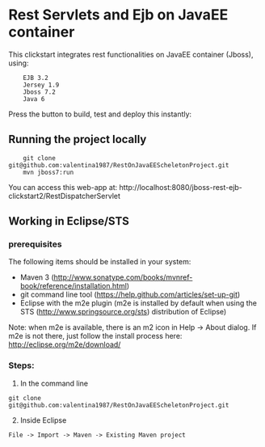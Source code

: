 # Rest Servlets and Ejb on JavaEE container

This clickstart integrates rest functionalities on JavaEE container (Jboss), using:

		EJB 3.2
		Jersey 1.9
		Jboss 7.2
		Java 6

Press the button to build, test and deploy this instantly:



## Running the project locally
```
	git clone git@github.com:valentina1987/RestOnJavaEEScheletonProject.git
	mvn jboss7:run
```

You can access this web-app at: http://localhost:8080/jboss-rest-ejb-clickstart2/RestDispatcherServlet



## Working in Eclipse/STS

### prerequisites
The following items should be installed in your system:
* Maven 3 (http://www.sonatype.com/books/mvnref-book/reference/installation.html)
* git command line tool (https://help.github.com/articles/set-up-git)
* Eclipse with the m2e plugin (m2e is installed by default when using the STS (http://www.springsource.org/sts) distribution of Eclipse)

Note: when m2e is available, there is an m2 icon in Help -> About dialog.
If m2e is not there, just follow the install process here: http://eclipse.org/m2e/download/


### Steps:

1) In the command line
```
git clone git@github.com:valentina1987/RestOnJavaEEScheletonProject.git
```
2) Inside Eclipse
```
File -> Import -> Maven -> Existing Maven project
